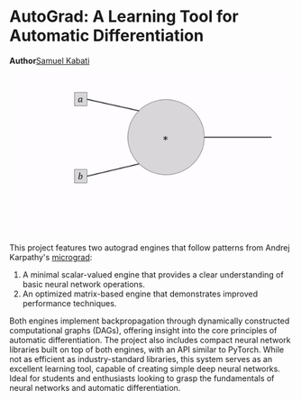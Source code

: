 # AutoGrad: A Learning Tool for Automatic Differentiation 

**Author**[Samuel Kabati](sam.kabati@gmail.com)

![AutoGrad Illustration](./images/autograd.gif)

This project features two autograd engines that follow patterns from Andrej Karpathy's [micrograd](https://github.com/karpathy/micrograd):

1. A minimal scalar-valued engine that provides a clear understanding of basic neural network operations.
2. An optimized matrix-based engine that demonstrates improved performance techniques.

Both engines implement backpropagation through dynamically constructed computational graphs (DAGs), offering insight into the core principles of automatic differentiation. The project also includes compact neural network libraries built on top of both engines, with an API similar to PyTorch. While not as efficient as industry-standard libraries, this system serves as an excellent learning tool, capable of creating simple deep neural networks. Ideal for students and enthusiasts looking to grasp the fundamentals of neural networks and automatic differentiation.
